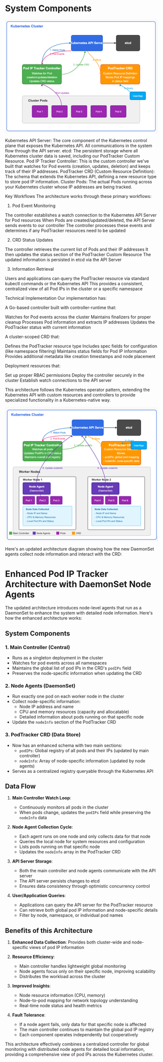# System Components

![](./img/img.png)

Kubernetes API Server: The core component of the Kubernetes control plane that exposes the Kubernetes API. All communications in the system flow through the API server.
etcd: The persistent storage where all Kubernetes cluster data is saved, including our PodTracker Custom Resource.
Pod IP Tracker Controller: This is the custom controller we've built that watches for Pod events (creation, updates, deletion) and keeps track of their IP addresses.
PodTracker CRD (Custom Resource Definition): The schema that extends the Kubernetes API, defining a new resource type to store pod IP information.
Cluster Pods: The actual Pods running across your Kubernetes cluster whose IP addresses are being tracked.

Key Workflows
The architecture works through these primary workflows:
1. Pod Event Monitoring

The controller establishes a watch connection to the Kubernetes API Server for Pod resources
When Pods are created/updated/deleted, the API Server sends events to our controller
The controller processes these events and determines if any PodTracker resources need to be updated

2. CRD Status Updates

The controller retrieves the current list of Pods and their IP addresses
It then updates the status section of the PodTracker Custom Resource
The updated information is persisted in etcd via the API Server

3. Information Retrieval

Users and applications can query the PodTracker resource via standard kubectl commands or the Kubernetes API
This provides a consistent, centralized view of all Pod IPs in the cluster or a specific namespace

Technical Implementation
Our implementation has:

A Go-based controller built with controller-runtime that:

Watches for Pod events across the cluster
Maintains finalizers for proper cleanup
Processes Pod information and extracts IP addresses
Updates the PodTracker status with current information


A cluster-scoped CRD that:

Defines the PodTracker resource type
Includes spec fields for configuration (like namespace filtering)
Maintains status fields for Pod IP information
Provides additional metadata like creation timestamps and node placement


Deployment resources that:

Set up proper RBAC permissions
Deploy the controller securely in the cluster
Establish watch connections to the API server



This architecture follows the Kubernetes operator pattern, extending the Kubernetes API with custom resources and controllers to provide specialized functionality in a Kubernetes-native way.

![](./img/k8s-ip-tracker.png)

Here's an updated architecture diagram showing how the new DaemonSet agents collect node information and interact with the CRD:

# Enhanced Pod IP Tracker Architecture with DaemonSet Node Agents

The updated architecture introduces node-level agents that run as a DaemonSet to enhance the system with detailed node information. Here's how the enhanced architecture works:

## System Components

### 1. Main Controller (Central)
- Runs as a singleton deployment in the cluster
- Watches for pod events across all namespaces
- Maintains the global list of pod IPs in the CRD's `podIPs` field
- Preserves the node-specific information when updating the CRD

### 2. Node Agents (DaemonSet)
- Run exactly one pod on each worker node in the cluster
- Collect node-specific information:
    - Node IP address and name
    - CPU and memory resources (capacity and allocatable)
    - Detailed information about pods running on that specific node
- Update the `nodeInfo` section of the PodTracker CRD

### 3. PodTracker CRD (Data Store)
- Now has an enhanced schema with two main sections:
    - `podIPs`: Global registry of all pods and their IPs (updated by main controller)
    - `nodeInfo`: Array of node-specific information (updated by node agents)
- Serves as a centralized registry queryable through the Kubernetes API

## Data Flow

1. **Main Controller Watch Loop**:
    - Continuously monitors all pods in the cluster
    - When pods change, updates the `podIPs` field while preserving the `nodeInfo` data

2. **Node Agent Collection Cycle**:
    - Each agent runs on one node and only collects data for that node
    - Queries the local node for system resources and configuration
    - Lists pods running on that specific node
    - Updates the `nodeInfo` array in the PodTracker CRD

3. **API Server Storage**:
    - Both the main controller and node agents communicate with the API server
    - The API server persists changes to etcd
    - Ensures data consistency through optimistic concurrency control

4. **User/Application Queries**:
    - Applications can query the API server for the PodTracker resource
    - Can retrieve both global pod IP information and node-specific details
    - Filter by node, namespace, or individual pod names

## Benefits of this Architecture

1. **Enhanced Data Collection**: Provides both cluster-wide and node-specific views of pod IP information

2. **Resource Efficiency**:
    - Main controller handles lightweight global monitoring
    - Node agents focus only on their specific node, improving scalability
    - Distributes the workload across the cluster

3. **Improved Insights**:
    - Node resource information (CPU, memory)
    - Node-to-pod mapping for network topology understanding
    - Real-time node status and health metrics

4. **Fault Tolerance**:
    - If a node agent fails, only data for that specific node is affected
    - The main controller continues to maintain the global pod IP registry
    - Each component operates independently but cooperatively

This architecture effectively combines a centralized controller for global monitoring with distributed node agents for detailed local information, providing a comprehensive view of pod IPs across the Kubernetes cluster.